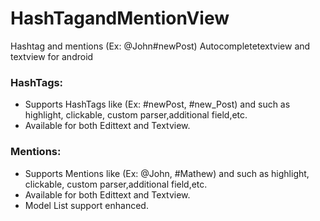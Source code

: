 # HashTagandMentionView
Hashtag and mentions (Ex: @John#newPost) Autocompletetextview and textview for android
### HashTags:

- Supports HashTags like (Ex: #newPost, #new_Post) and such as highlight, clickable, custom parser,additional field,etc.
- Available for both Edittext and Textview.

### Mentions:

- Supports Mentions like (Ex: @John, #Mathew) and such as highlight, clickable, custom parser,additional field,etc.
- Available for both Edittext and Textview.
- Model List support enhanced.
